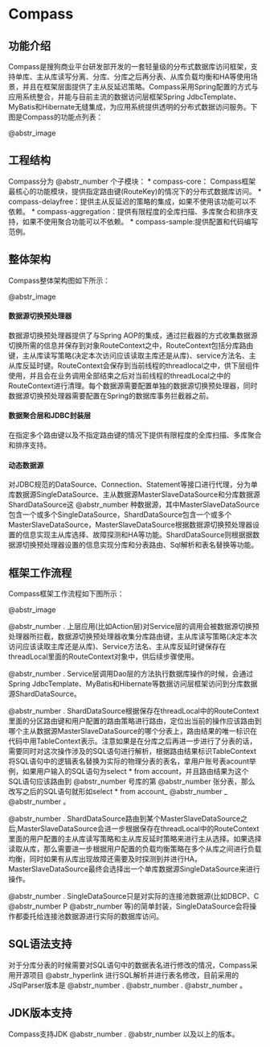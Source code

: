 # Compass

## 功能介绍

Compass是搜狗商业平台研发部开发的一套轻量级的分布式数据库访问框架，支持单库、主从库读写分离、分库、分库之后再分表、从库负载均衡和HA等使用场景，并且在框架层面提供了主从反延迟策略。Compass采用Spring配置的方式与应用系统整合，并能与目前主流的数据访问层框架Spring JdbcTemplate、MyBatis和Hibernate无缝集成，为应用系统提供透明的分布式数据访问服务。下图是Compass的功能点列表：

@abstr_image 

## 工程结构

Compass分为 @abstr_number 个子模块： * compass-core： Compass框架最核心的功能模块，提供指定路由键(RouteKey)的情况下的分布式数据库访问。 * compass-delayfree：提供主从反延迟的策略的集成，如果不使用该功能可以不依赖。 * compass-aggregation：提供有限程度的全库扫描、多库聚合和排序支持，如果不使用聚合功能可以不依赖。 * compass-sample:提供配置和代码编写范例。

## 整体架构

Compass整体架构图如下所示：

@abstr_image 

#### 数据源切换预处理器

数据源切换预处理器提供了与Spring AOP的集成，通过拦截器的方式收集数据源切换所需的信息并保存到对象RouteContext之中，RouteContext包括分库路由键，主从库读写策略(决定本次访问应该读取主库还是从库)、service方法名、主从库反延时键。RouteContext会保存到当前线程的threadlocal之中，供下层组件使用，并且会在业务调用全部结束之后对当前线程的threadLocal之中的RouteContext进行清理。每个数据源需要配置单独的数据源切换预处理器，同时数据源切换预处理器需要配置在Spring的数据库事务拦截器之前。

#### 数据聚合层和JDBC封装层

在指定多个路由键以及不指定路由键的情况下提供有限程度的全库扫描、多库聚合和排序支持。

#### 动态数据源

对JDBC规范的DataSource、Connection、Statement等接口进行代理，分为单库数据源SingleDataSource、主从数据源MasterSlaveDataSource和分库数据源ShardDataSource这 @abstr_number 种数据源，其中MasterSlaveDataSource包含一个或多个SingleDataSource，ShardDataSource包含一个或多个MasterSlaveDataSource，MasterSlaveDataSource根据数据源切换预处理器设置的信息实现主从库选择、故障探测和HA等功能。ShardDataSource则根据据数据源切换预处理器设置的信息实现分库和分表路由、Sql解析和表名替换等功能。

## 框架工作流程

Compass框架工作流程如下图所示：

@abstr_image 

@abstr_number . 上层应用(比如Action层)对Service层的调用会被数据源切换预处理器所拦截，数据源切换预处理器收集分库路由键，主从库读写策略(决定本次访问应该读取主库还是从库)、Service方法名、主从库反延时键保存在threadLocal里面的RouteContext对象中，供后续步骤使用。

@abstr_number . Service层调用Dao层的方法执行数据库操作的时候，会通过Spring JdbcTemplate、MyBatis和Hibernate等数据访问层框架访问到分库数据源ShardDataSource。

@abstr_number . ShardDataSource根据保存在threadLocal中的RouteContext里面的分区路由键和用户配置的路由策略进行路由，定位出当前的操作应该路由到哪个主从数据源MasterSlaveDataSource的哪个分表上，路由结果的唯一标识在代码中用TableContext表示。注意如果是在分库之后再进一步进行了分表的话，需要同时对这次操作涉及的SQL语句进行解析，根据路由结果标识TableContext将SQL语句中的逻辑表名替换为实际的物理分表的表名，拿用户账号表acount举例，如果用户输入的SQL语句为select * from account，并且路由结果为这个SQL语句应该路由到 @abstr_number 号库的第 @abstr_number 张分表，那么改写之后的SQL语句就形如select * from account_ @abstr_number _ @abstr_number 。

@abstr_number . ShardDataSource路由到某个MasterSlaveDataSource之后,MasterSlaveDataSource会进一步根据保存在threadLocal中的RouteContext里面的用户配置的主从库读写策略和主从库反延时策略来进行主从选择。如果选择读取从库，那么需要进一步根据用户配置的负载均衡策略在多个从库之间进行负载均衡，同时如果有从库出现故障还需要及时探测到并进行HA，MasterSlaveDataSource最终会选择出一个单库数据源SingleDataSource来进行操作。

@abstr_number . SingleDataSource只是对实际的连接池数据源(比如DBCP、C @abstr_number P @abstr_number 等)的简单封装，SingleDataSource会将操作都委托给连接池数据源进行实际的数据库访问。

## SQL语法支持

对于分库分表的时候需要对SQL语句中的数据表名进行修改的情况，Compass采用开源项目 @abstr_hyperlink 进行SQL解析并进行表名修改，目前采用的JSqlParser版本是 @abstr_number . @abstr_number . @abstr_number 。

## JDK版本支持

Compass支持JDK @abstr_number . @abstr_number 以及以上的版本。
